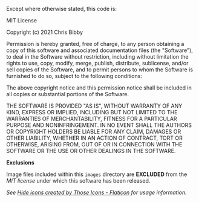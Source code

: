 Except where otherwise stated, this code is:

MIT License

Copyright (c) 2021 Chris Bibby

Permission is hereby granted, free of charge, to any person obtaining a copy of this software and associated documentation files (the "Software"), to deal in the Software without restriction, including without limitation the rights to use, copy, modify, merge, publish, distribute, sublicense, and/or sell copies of the Software, and to permit persons to whom the Software is furnished to do so, subject to the following conditions:

The above copyright notice and this permission notice shall be included in all copies or substantial portions of the Software.

THE SOFTWARE IS PROVIDED "AS IS", WITHOUT WARRANTY OF ANY KIND, EXPRESS OR IMPLIED, INCLUDING BUT NOT LIMITED TO THE WARRANTIES OF MERCHANTABILITY, FITNESS FOR A PARTICULAR PURPOSE AND NONINFRINGEMENT. IN NO EVENT SHALL THE AUTHORS OR COPYRIGHT HOLDERS BE LIABLE FOR ANY CLAIM, DAMAGES OR OTHER LIABILITY, WHETHER IN AN ACTION OF CONTRACT, TORT OR OTHERWISE, ARISING FROM, OUT OF OR IN CONNECTION WITH THE SOFTWARE OR THE USE OR OTHER DEALINGS IN THE SOFTWARE.

**Exclusions**

Image files included within this `images` directory are **EXCLUDED** from the _MIT license_ under which this software has been released.

_See [Hide icons created by Those Icons - Flaticon](https://www.flaticon.com/free-icons/hide) for usage information._
